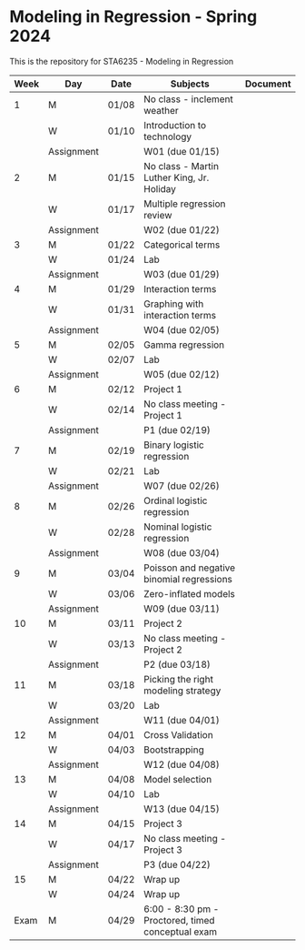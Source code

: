 # Modeling in Regression - Spring 2024

This is the repository for STA6235 - Modeling in Regression

| Week | Day        | Date  | Subjects                                          | Document |
|------|------------|-------|---------------------------------------------------|----------|
| 1    | M          | 01/08 | No class - inclement weather                      |          |
|      | W          | 01/10 | Introduction to technology                        |          |
|      | Assignment |       | W01 (due 01/15)                                   |          |
| 2    | M          | 01/15 | No class - Martin Luther King, Jr. Holiday        |          |
|      | W          | 01/17 | Multiple regression review                        |          |
|      | Assignment |       | W02 (due 01/22)                                   |          |
| 3    | M          | 01/22 | Categorical terms                                 |          |
|      | W          | 01/24 | Lab                                               |          |
|      | Assignment |       | W03 (due 01/29)                                   |          |
| 4    | M          | 01/29 | Interaction terms                                 |          |
|      | W          | 01/31 | Graphing with interaction terms                   |          |
|      | Assignment |       | W04 (due 02/05)                                   |          |
| 5    | M          | 02/05 | Gamma regression                                  |          |
|      | W          | 02/07 | Lab                                               |          |
|      | Assignment |       | W05 (due 02/12)                                   |          |
| 6    | M          | 02/12 | Project 1                                         |          |
|      | W          | 02/14 | No class meeting - Project 1                      |          |
|      | Assignment |       | P1 (due 02/19)                                    |          |
| 7    | M          | 02/19 | Binary logistic regression                        |          |
|      | W          | 02/21 | Lab                                               |          |
|      | Assignment |       | W07 (due 02/26)                                   |          |
| 8    | M          | 02/26 | Ordinal logistic regression                       |          |
|      | W          | 02/28 | Nominal logistic regression                       |          |
|      | Assignment |       | W08 (due 03/04)                                   |          |
| 9    | M          | 03/04 | Poisson and negative binomial regressions         |          |
|      | W          | 03/06 | Zero-inflated models                              |          |
|      | Assignment |       | W09 (due 03/11)                                   |          |
| 10   | M          | 03/11 | Project 2                                         |          |
|      | W          | 03/13 | No class meeting - Project 2                      |          |
|      | Assignment |       | P2 (due 03/18)                                    |          |
| 11   | M          | 03/18 | Picking the right modeling strategy               |          |
|      | W          | 03/20 | Lab                                               |          |
|      | Assignment |       | W11 (due 04/01)                                   |          |
| 12   | M          | 04/01 | Cross Validation                                  |          |
|      | W          | 04/03 | Bootstrapping                                     |          |
|      | Assignment |       | W12 (due 04/08)                                   |          |
| 13   | M          | 04/08 | Model selection                                   |          |
|      | W          | 04/10 | Lab                                               |          |
|      | Assignment |       | W13 (due 04/15)                                   |          |
| 14   | M          | 04/15 | Project 3                                         |          |
|      | W          | 04/17 | No class meeting - Project 3                      |          |
|      | Assignment |       | P3 (due 04/22)                                    |          |
| 15   | M          | 04/22 | Wrap up                                           |          |
|      | W          | 04/24 | Wrap up                                           |          |
| Exam | M          | 04/29 | 6:00 - 8:30 pm - Proctored, timed conceptual exam |          |